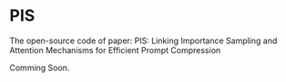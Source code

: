 # PIS
The open-source code of paper: PIS: Linking Importance Sampling and Attention Mechanisms for Efficient Prompt Compression

Comming Soon.
